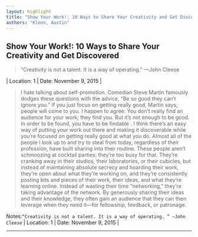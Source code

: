```yaml
---
layout: highlight
title: "Show Your Work!: 10 Ways to Share Your Creativity and Get Discovered"
authors: "Kleon, Austin"
---
```



## Show Your Work!: 10 Ways to Share Your Creativity and Get Discovered

 > “Creativity is not a talent. It is a way of operating.” —John Cleese

| Location: 1 | 
 Date: November 9, 2015 |
<br>

 > I hate talking about self-promotion. Comedian Steve Martin famously dodges these questions with the advice, “Be so good they can’t ignore you.” If you just focus on getting really good, Martin says, people will come to you. I happen to agree: You don’t really find an audience for your work; they find you. But it’s not enough to be good. In order to be found, you have to be findable . I think there’s an easy way of putting your work out there and making it discoverable while you’re focused on getting really good at what you do. Almost all of the people I look up to and try to steal from today, regardless of their profession, have built sharing into their routine. These people aren’t schmoozing at cocktail parties; they’re too busy for that. They’re cranking away in their studios, their laboratories, or their cubicles, but instead of maintaining absolute secrecy and hoarding their work, they’re open about what they’re working on, and they’re consistently posting bits and pieces of their work, their ideas, and what they’re learning online. Instead of wasting their time “networking,” they’re taking advantage of the network. By generously sharing their ideas and their knowledge, they often gain an audience that they can then leverage when they need it—for fellowship, feedback, or patronage.


Notes:`“Creativity is not a talent. It is a way of operating. ” —John Cleese`
| Location: 1 | 
 Date: November 9, 2015 |
<br>

----------
<br><br>
